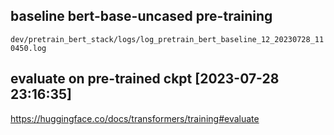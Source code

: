## baseline bert-base-uncased pre-training

`dev/pretrain_bert_stack/logs/log_pretrain_bert_baseline_12_20230728_110450.log`

## evaluate on pre-trained ckpt [2023-07-28 23:16:35]

https://huggingface.co/docs/transformers/training#evaluate
